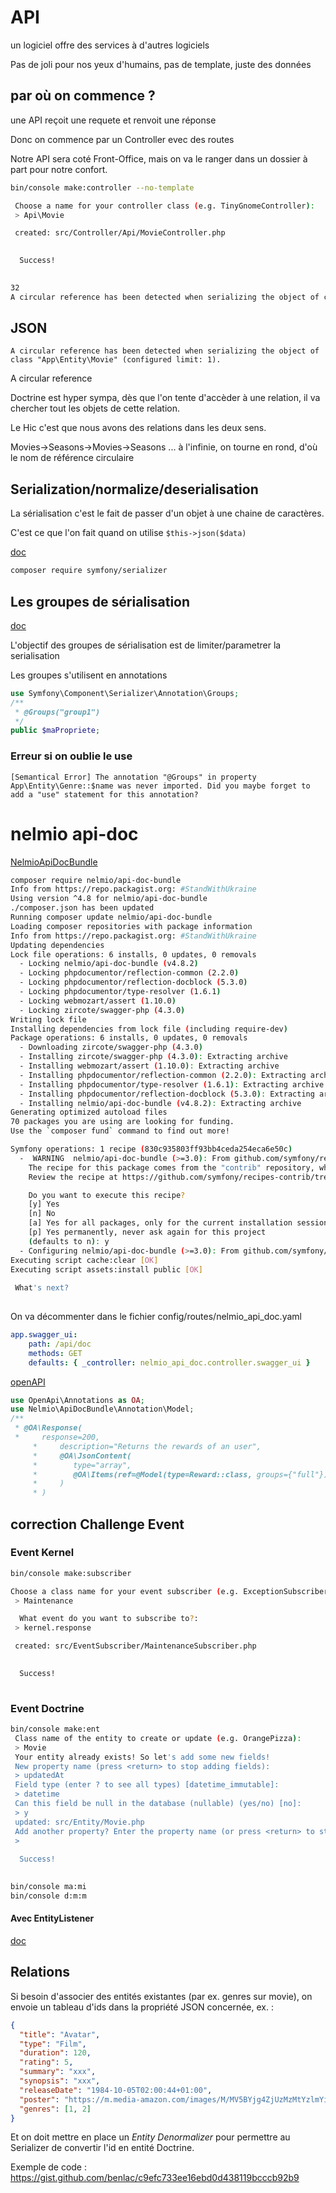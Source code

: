 # API

un logiciel offre des services à d'autres logiciels

Pas de joli pour nos yeux d'humains, pas de template, juste des données

## par où on commence ?

une API reçoit une requete et renvoit une réponse

Donc on commence par un Controller evec des routes

Notre API sera coté Front-Office, mais on va le ranger dans un dossier à part pour notre confort.

```bash
bin/console make:controller --no-template

 Choose a name for your controller class (e.g. TinyGnomeController):
 > Api\Movie

 created: src/Controller/Api/MovieController.php

           
  Success! 
           

32
A circular reference has been detected when serializing the object of class "App\Entity\Mo
```

## JSON

```text
A circular reference has been detected when serializing the object of class "App\Entity\Movie" (configured limit: 1).
```

A circular reference

Doctrine est hyper sympa, dès que l'on tente d'accèder à une relation, il va chercher tout les objets de cette relation.

Le Hic c'est que nous avons des relations dans les deux sens.

Movies->Seasons->Movies->Seasons ... à l'infinie, on tourne en rond, d'où le nom de référence circulaire

## Serialization/normalize/deserialisation

La sérialisation c'est le fait de passer d'un objet à une chaine de caractères.

C'est ce que l'on fait quand on utilise `$this->json($data)`

[doc](https://symfony.com/doc/5.4/components/serializer.html)

```bash
composer require symfony/serializer
```

## Les groupes de sérialisation

[doc](https://symfony.com/doc/5.4/components/serializer.html#attributes-groups)

L'objectif des groupes de sérialisation est de limiter/parametrer la serialisation

Les groupes s'utilisent en annotations

```php
use Symfony\Component\Serializer\Annotation\Groups;
/**
 * @Groups("group1")
 */
public $maPropriete;
```

### Erreur si on oublie le use

```text
[Semantical Error] The annotation "@Groups" in property App\Entity\Genre::$name was never imported. Did you maybe forget to add a "use" statement for this annotation?
```

# nelmio api-doc

[NelmioApiDocBundle](https://symfony.com/doc/current/NelmioApiDocBundle/index.html)

```bash
composer require nelmio/api-doc-bundle
Info from https://repo.packagist.org: #StandWithUkraine
Using version ^4.8 for nelmio/api-doc-bundle
./composer.json has been updated
Running composer update nelmio/api-doc-bundle
Loading composer repositories with package information
Info from https://repo.packagist.org: #StandWithUkraine
Updating dependencies
Lock file operations: 6 installs, 0 updates, 0 removals
  - Locking nelmio/api-doc-bundle (v4.8.2)
  - Locking phpdocumentor/reflection-common (2.2.0)
  - Locking phpdocumentor/reflection-docblock (5.3.0)
  - Locking phpdocumentor/type-resolver (1.6.1)
  - Locking webmozart/assert (1.10.0)
  - Locking zircote/swagger-php (4.3.0)
Writing lock file
Installing dependencies from lock file (including require-dev)
Package operations: 6 installs, 0 updates, 0 removals
  - Downloading zircote/swagger-php (4.3.0)
  - Installing zircote/swagger-php (4.3.0): Extracting archive
  - Installing webmozart/assert (1.10.0): Extracting archive
  - Installing phpdocumentor/reflection-common (2.2.0): Extracting archive
  - Installing phpdocumentor/type-resolver (1.6.1): Extracting archive
  - Installing phpdocumentor/reflection-docblock (5.3.0): Extracting archive
  - Installing nelmio/api-doc-bundle (v4.8.2): Extracting archive
Generating optimized autoload files
70 packages you are using are looking for funding.
Use the `composer fund` command to find out more!

Symfony operations: 1 recipe (830c935803ff93bb4ceda254eca6e50c)
  -  WARNING  nelmio/api-doc-bundle (>=3.0): From github.com/symfony/recipes-contrib:master
    The recipe for this package comes from the "contrib" repository, which is open to community contributions.
    Review the recipe at https://github.com/symfony/recipes-contrib/tree/master/nelmio/api-doc-bundle/3.0

    Do you want to execute this recipe?
    [y] Yes
    [n] No
    [a] Yes for all packages, only for the current installation session
    [p] Yes permanently, never ask again for this project
    (defaults to n): y
  - Configuring nelmio/api-doc-bundle (>=3.0): From github.com/symfony/recipes-contrib:master
Executing script cache:clear [OK]
Executing script assets:install public [OK]
              
 What's next? 
              

```

On va décommenter dans le fichier config/routes/nelmio_api_doc.yaml

```yaml
app.swagger_ui:
    path: /api/doc
    methods: GET
    defaults: { _controller: nelmio_api_doc.controller.swagger_ui }
```

[openAPI](https://swagger.io/specification/)


```php
use OpenApi\Annotations as OA;
use Nelmio\ApiDocBundle\Annotation\Model;
/**
 * @OA\Response(
 *     response=200,
     *     description="Returns the rewards of an user",
     *     @OA\JsonContent(
     *        type="array",
     *        @OA\Items(ref=@Model(type=Reward::class, groups={"full"}))
     *     )
     * )
```

## correction Challenge Event

### Event Kernel

```bash
bin/console make:subscriber

Choose a class name for your event subscriber (e.g. ExceptionSubscriber):
 > Maintenance

  What event do you want to subscribe to?:
 > kernel.response

 created: src/EventSubscriber/MaintenanceSubscriber.php

           
  Success! 
           
```

### Event Doctrine

```bash
bin/console make:ent
 Class name of the entity to create or update (e.g. OrangePizza):
 > Movie
 Your entity already exists! So let's add some new fields!
 New property name (press <return> to stop adding fields):
 > updatedAt
 Field type (enter ? to see all types) [datetime_immutable]:
 > datetime
 Can this field be null in the database (nullable) (yes/no) [no]:
 > y
 updated: src/Entity/Movie.php
 Add another property? Enter the property name (or press <return> to stop adding fields):
 > 
           
  Success! 
           
```

```bash
bin/console ma:mi
bin/console d:m:m
```

#### Avec EntityListener

[doc](https://symfony.com/doc/current/doctrine/events.html#doctrine-entity-listeners)

## Relations

Si besoin d'associer des entités existantes (par ex. genres sur movie), on envoie un tableau d'ids dans la propriété JSON concernée, ex. :

```json
{
  "title": "Avatar",
  "type": "Film",
  "duration": 120,
  "rating": 5,
  "summary": "xxx",
  "synopsis": "xxx",
  "releaseDate": "1984-10-05T02:00:44+01:00",
  "poster": "https://m.media-amazon.com/images/M/MV5BYjg4ZjUzMzMtYzlmYi00YTcwLTlkOWUtYWFmY2RhNjliODQzXkEyXkFqcGdeQXVyNTUyMzE4Mzg@._V1_SX300.jpg",
  "genres": [1, 2]
}
```

Et on doit mettre en place un _Entity Denormalizer_ pour permettre au Serializer de convertir l'id en entité Doctrine.

Exemple de code : https://gist.github.com/benlac/c9efc733ee16ebd0d438119bcccb92b9
